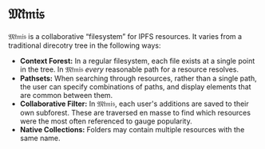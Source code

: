 # 𝔐𝔦̈𝔪𝔦𝔰

𝔐𝔦̈𝔪𝔦𝔰 is a collaborative “filesystem” for IPFS resources. It varies from a traditional direcotry tree in the following ways:

* **Context Forest:** In a regular filesystem, each file exists at a single point in the tree. In 𝔐𝔦̈𝔪𝔦𝔰 *every* reasonable path for a resource resolves.
* **Pathsets:** When searching through resources, rather than a single path, the user can specify combinations of paths, and display elements that are common between them.
* **Collaborative Filter:** In 𝔐𝔦̈𝔪𝔦𝔰, each user's additions are saved to their own subforest. These are traversed en masse to find which resources were the most often referenced to gauge popularity.
* **Native Collections:** Folders may contain multiple resources with the same name.